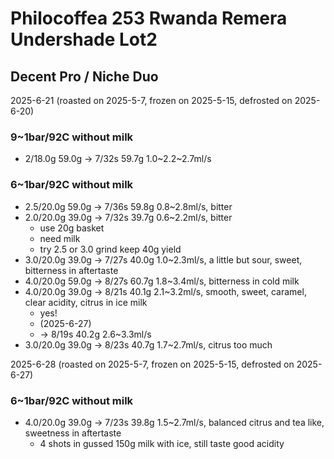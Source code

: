 # Philocoffea 253 Rwanda Remera Undershade Lot2

## Decent Pro / Niche Duo

2025-6-21 (roasted on 2025-5-7, frozen on 2025-5-15, defrosted on 2025-6-20)

### 9~1bar/92C without milk

- 2/18.0g 59.0g -> 7/32s 59.7g 1.0\~2.2\~2.7ml/s

### 6~1bar/92C without milk

- 2.5/20.0g 59.0g -> 7/36s 59.8g 0.8\~2.8ml/s, bitter
- 2.0/20.0g 39.0g -> 7/32s 39.7g 0.6\~2.2ml/s, bitter
  - use 20g basket
  - need milk
  - try 2.5 or 3.0 grind keep 40g yield
- 3.0/20.0g 39.0g -> 7/27s 40.0g 1.0\~2.3ml/s, a little but sour, sweet, bitterness in aftertaste 
- 4.0/20.0g 59.0g -> 8/27s 60.7g 1.8\~3.4ml/s, bitterness in cold milk
- 4.0/20.0g 39.0g -> 8/21s 40.1g 2.1\~3.2ml/s, smooth, sweet, caramel, clear acidity, citrus in ice milk
  - yes!
  - (2025-6-27)
  - -> 8/19s 40.2g 2.6\~3.3ml/s
- 3.0/20.0g 39.0g -> 8/23s 40.7g 1.7\~2.7ml/s, citrus too much

2025-6-28 (roasted on 2025-5-7, frozen on 2025-5-15, defrosted on 2025-6-27)

### 6~1bar/92C without milk

- 4.0/20.0g 39.0g -> 7/23s 39.8g 1.5\~2.7ml/s, balanced citrus and tea like, sweetness in aftertaste
  - 4 shots in gussed 150g milk with ice, still taste good acidity
